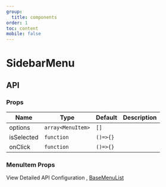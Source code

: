 ```yaml
---
group:
  title: components
order: 1
toc: content
mobile: false
---
```


# SidebarMenu

<code src="./examples/menu-sidebar"></code>

## API

### Props

| Name       | Type              | Default  | Description |
| ---------- | ----------------- | -------- | ----------- |
| options    | `array<MenuItem>` | `[]`     |             |
| isSelected | `function`        | `()=>{}` |             |
| onClick    | `function`        | `()=>{}` |             |

### MenuItem Props

View Detailed API Configuration , [BaseMenuList](./menu-list)
